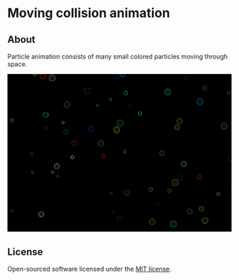 # Moving collision animation #

## About ##

Particle animation consists of many small colored particles moving through space.

![Alt text](/src/moving-particles-collision/git/moving-particles-collision.png?raw=true)

## License

Open-sourced software licensed under the [MIT license](https://opensource.org/licenses/MIT).
